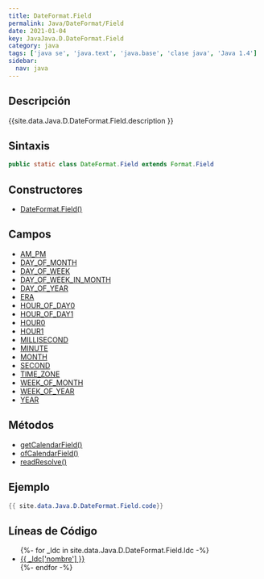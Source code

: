 ```yaml
---
title: DateFormat.Field
permalink: Java/DateFormat/Field
date: 2021-01-04
key: JavaJava.D.DateFormat.Field
category: java
tags: ['java se', 'java.text', 'java.base', 'clase java', 'Java 1.4']
sidebar: 
  nav: java
---
```


## Descripción
{{site.data.Java.D.DateFormat.Field.description }}

## Sintaxis
~~~java
public static class DateFormat.Field extends Format.Field
~~~

## Constructores
* [DateFormat.Field()](/Java/DateFormat/Field/DateFormat/Field/)

## Campos
* [AM_PM](/Java/DateFormat/Field/AM_PM)
* [DAY_OF_MONTH](/Java/DateFormat/Field/DAY_OF_MONTH)
* [DAY_OF_WEEK](/Java/DateFormat/Field/DAY_OF_WEEK)
* [DAY_OF_WEEK_IN_MONTH](/Java/DateFormat/Field/DAY_OF_WEEK_IN_MONTH)
* [DAY_OF_YEAR](/Java/DateFormat/Field/DAY_OF_YEAR)
* [ERA](/Java/DateFormat/Field/ERA)
* [HOUR_OF_DAY0](/Java/DateFormat/Field/HOUR_OF_DAY0)
* [HOUR_OF_DAY1](/Java/DateFormat/Field/HOUR_OF_DAY1)
* [HOUR0](/Java/DateFormat/Field/HOUR0)
* [HOUR1](/Java/DateFormat/Field/HOUR1)
* [MILLISECOND](/Java/DateFormat/Field/MILLISECOND)
* [MINUTE](/Java/DateFormat/Field/MINUTE)
* [MONTH](/Java/DateFormat/Field/MONTH)
* [SECOND](/Java/DateFormat/Field/SECOND)
* [TIME_ZONE](/Java/DateFormat/Field/TIME_ZONE)
* [WEEK_OF_MONTH](/Java/DateFormat/Field/WEEK_OF_MONTH)
* [WEEK_OF_YEAR](/Java/DateFormat/Field/WEEK_OF_YEAR)
* [YEAR](/Java/DateFormat/Field/YEAR)

## Métodos
* [getCalendarField()](/Java/DateFormat/Field/getCalendarField)
* [ofCalendarField()](/Java/DateFormat/Field/ofCalendarField)
* [readResolve()](/Java/DateFormat/Field/readResolve)

## Ejemplo
~~~java
{{ site.data.Java.D.DateFormat.Field.code}}
~~~

## Líneas de Código
<ul>
{%- for _ldc in site.data.Java.D.DateFormat.Field.ldc -%}
   <li>
       <a href="{{_ldc['url'] }}">{{ _ldc['nombre'] }}</a>
   </li>
{%- endfor -%}
</ul>
